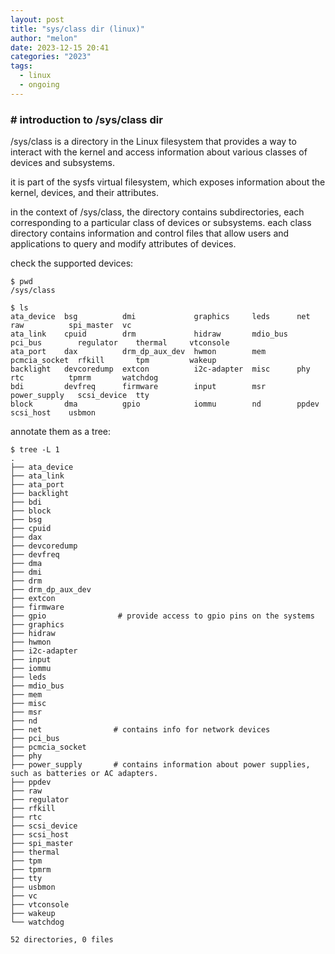 ```yaml
---
layout: post
title: "sys/class dir (linux)"
author: "melon"
date: 2023-12-15 20:41
categories: "2023"
tags:
  - linux
  - ongoing
---
```


### # introduction to /sys/class dir
/sys/class is a directory in the Linux filesystem that provides a way to interact with the 
kernel and access information about various classes of devices and subsystems.

it is part of the sysfs virtual filesystem, which exposes information about the kernel, 
devices, and their attributes.

in the context of /sys/class, the directory contains subdirectories, each corresponding to 
a particular class of devices or subsystems. each class directory contains information and 
control files that allow users and applications to query and modify attributes of devices.

check the supported devices:
```text
$ pwd
/sys/class

$ ls
ata_device  bsg          dmi             graphics     leds      net            raw          spi_master  vc
ata_link    cpuid        drm             hidraw       mdio_bus  pci_bus        regulator    thermal     vtconsole
ata_port    dax          drm_dp_aux_dev  hwmon        mem       pcmcia_socket  rfkill       tpm         wakeup
backlight   devcoredump  extcon          i2c-adapter  misc      phy            rtc          tpmrm       watchdog
bdi         devfreq      firmware        input        msr       power_supply   scsi_device  tty
block       dma          gpio            iommu        nd        ppdev          scsi_host    usbmon
```

annotate them as a tree:
```text
$ tree -L 1
.
├── ata_device
├── ata_link
├── ata_port
├── backlight
├── bdi
├── block
├── bsg
├── cpuid
├── dax
├── devcoredump
├── devfreq
├── dma
├── dmi
├── drm
├── drm_dp_aux_dev
├── extcon
├── firmware
├── gpio                # provide access to gpio pins on the systems
├── graphics
├── hidraw
├── hwmon
├── i2c-adapter
├── input
├── iommu
├── leds
├── mdio_bus
├── mem
├── misc
├── msr
├── nd
├── net                # contains info for network devices
├── pci_bus
├── pcmcia_socket
├── phy
├── power_supply       # contains information about power supplies, such as batteries or AC adapters.
├── ppdev
├── raw
├── regulator
├── rfkill
├── rtc
├── scsi_device
├── scsi_host
├── spi_master
├── thermal
├── tpm
├── tpmrm
├── tty
├── usbmon
├── vc
├── vtconsole
├── wakeup
└── watchdog

52 directories, 0 files
```
